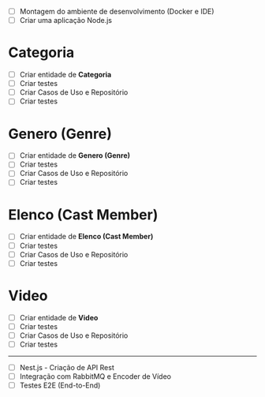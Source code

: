 - [ ] Montagem do ambiente de desenvolvimento (Docker e IDE)
- [ ] Criar uma aplicação Node.js
  
# Categoria
- [ ] Criar entidade de **Categoria**
- [ ] Criar testes
- [ ] Criar Casos de Uso e Repositório
- [ ] Criar testes

# Genero (Genre)
- [ ] Criar entidade de **Genero (Genre)**
- [ ] Criar testes
- [ ] Criar Casos de Uso e Repositório
- [ ] Criar testes

# Elenco (Cast Member)
- [ ] Criar entidade de **Elenco (Cast Member)**
- [ ] Criar testes
- [ ] Criar Casos de Uso e Repositório
- [ ] Criar testes

# Video
- [ ] Criar entidade de **Video**
- [ ] Criar testes
- [ ] Criar Casos de Uso e Repositório
- [ ] Criar testes
---  


- [ ] Nest.js - Criação de API Rest
- [ ] Integração com RabbitMQ e Encoder de Vídeo
- [ ] Testes E2E (End-to-End)